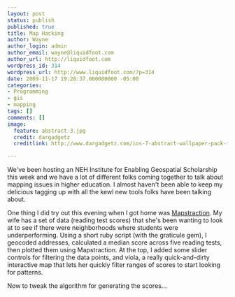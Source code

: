 ```yaml
---
layout: post
status: publish
published: true
title: Map Hacking
author: Wayne
author_login: admin
author_email: wayne@liquidfoot.com
author_url: http://liquidfoot.com
wordpress_id: 314
wordpress_url: http://www.liquidfoot.com/?p=314
date: 2009-11-17 19:28:37.000000000 -05:00
categories:
- Programming
- gis
- mapping
tags: []
comments: []
image:
  feature: abstract-3.jpg
  credit: dargadgetz
  creditlink: http://www.dargadgetz.com/ios-7-abstract-wallpaper-pack-for-iphone-5-and-ipod-touch-retina/

---
```

We've been hosting an NEH Institute for Enabling Geospatial Scholarship this week and we have a lot of different folks coming together to talk about mapping issues in higher education. I almost haven't been able to keep my delicious tagging up with all the kewl new tools folks have been talking about.

One thing I did try out this evening when I got home was <a href="http://www.mapstraction.com/">Mapstraction</a>. My wife has a set of data (reading test scores) that she's been wanting to look at to see if there were neighborhoods where students were underperforming. Using a short ruby script (with the graticule gem), I geocoded addresses, calculated a median score across five reading tests, then plotted them using Mapstraction. At the top, I added some slider controls for filtering the data points, and viola, a really quick-and-dirty interactive map that lets her quickly filter ranges of scores to start looking for patterns.

Now to tweak the algorithm for generating the scores...
